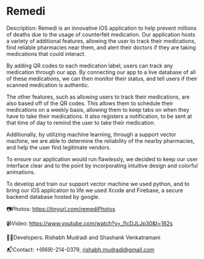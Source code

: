 # Remedi 
Description:
  Remedi is an innovative iOS application to help prevent millions of deaths due to the usage of counterfeit medication. Our application hosts a variety of additional features, allowing the user to track their medications, find reliable pharmacies near them, and alert their doctors if they are taking medications that could interact. 
  
  By adding QR codes to each medication label, users can track any medication through our app. By connecting our app to a live database of all of these medications, we can then monitor their status, and tell users if their scanned medication is authentic.
  
  The other features, such as allowing users to track their medications, are also based off of the QR codes. This allows them to schedule their medications on a weekly basis, allowing them to keep tabs on when they have to take their medications. It also registers a notification, to be sent at that time of day to remind the user to take their medication.
  
  Additionally, by utilizing machine learning, through a support vector machine, we are able to determine the reliability of the nearby pharmacies, and help the user find legitimate vendors.
  
  To ensure our application would run flawlessly, we decided to keep our user interface clear and to the point by incorporating intuitive design and colorful animations. 
  
  To develop and train our support vector machine we used python, and to bring our iOS application to life we used Xcode and Firebase, a secure backend database hosted by google.
  
  
📷Photos:
https://tinyurl.com/remediPhotos

📹Video: 
https://www.youtube.com/watch?v=_fIcDJLJp30&t=162s

👨‍💻Developers:
Rishabh Mudradi and Shashank Venkatramani 

📬Contact: 
+(669)-214-0379, rishabh.mudradi@gmail.com

